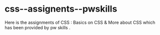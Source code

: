 # css--assignents--pwskills
Here is the assignments of CSS : Basics on CSS &amp; More about CSS which has been provided by pw skills .

